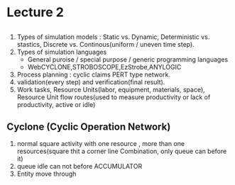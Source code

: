 # Lecture 2
## 
1. Types of simulation models : Static vs. Dynamic, Deterministic vs. stastics, Discrete vs. Continous(uniform / uneven time step).
2. Types of simulation languages
   - General puroise / special purpose / generic programming languages
   - WebCYCLONE,STROBOSCOPE,EzStrobe,ANYLOGIC
3. Process planning : cyclic claims PERT type network.
4. validation(every step) and verification(final result).
5. Work tasks, Resource Units(labor, equipment, materials, space), Resource Unit flow routes(used to measure productivity or lack of productivity, active or idle) 

## Cyclone (Cyclic Operation Network)
1. normal square activity with one resource , more than one resources(square thit a corner line Combination, only queue can before it)
2. queue idle can not before ACCUMULATOR
3. Entity move through 

